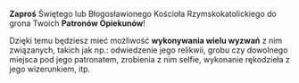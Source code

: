 **Zaproś** Świętego lub Błogosławionego Kościoła Rzymskokatolickiego do grona Twoich **Patronów Opiekunów**!

Dzięki temu będziesz mieć możliwość **wykonywania wielu wyzwań** z nim związanych, takich jak np.: odwiedzenie jego relikwii, grobu czy dowolnego miejsca pod jego patronatem, zrobienia z nim selfie, wykonanie rękodzieła z jego wizerunkiem, itp.
